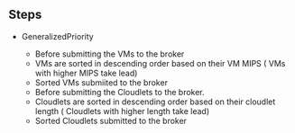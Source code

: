 ## Steps

* GeneralizedPriority

  * Before submitting the VMs to the broker
  * VMs are sorted in descending order based on their VM MIPS ( VMs with higher MIPS take lead)
  * Sorted VMs submiited to the broker
  * Before submitting the Cloudlets to the broker.
  * Cloudlets are sorted in descending order based on their cloudlet length ( Cloudlets with higher length take lead)
  * Sorted Cloudlets submitted to the broker
